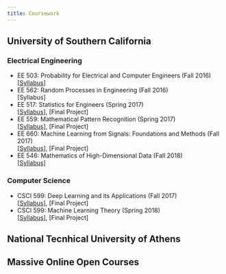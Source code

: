 ```yaml
---
title: Coursework
---
```


## University of Southern California
### Electrical Engineering
* EE 503: Probability for Electrical and Computer Engineers (Fall 2016)  
[[Syllabus](/assets/syl_ee503)]
* EE 562: Random Processes in Engineering (Fall 2016)  
[Syllabus] 
* EE 517: Statistics for Engineers (Spring 2017)  
[[Syllabus](/assets/syl_ee517)], [Final Project] 
* EE 559: Mathematical Pattern Recognition (Spring 2017)  
[[Syllabus](/assets/syl_ee559)], [Final Project]
* EE 660: Machine Learning from Signals: Foundations and Methods (Fall 2017)  
[[Syllabus](/assets/syl_ee660)], [Final Project] 
* EE 546: Mathematics of High-Dimensional Data (Fall 2018)  
[[Syllabus](/assets/syl_ee546)]

### Computer Science
* CSCI 599: Deep Learning and its Applications (Fall 2017)  
[[Syllabus](/assets/syl_ee599)], [Final Project] 
* CSCI 599: Machine Learning Theory (Spring 2018)  
[[Syllabus](http://www.iliasdiakonikolas.org/teaching/Spring18/CSCI599.html)], [Final Project]

## National Tecnhical University of Athens

## Massive Online Open Courses
